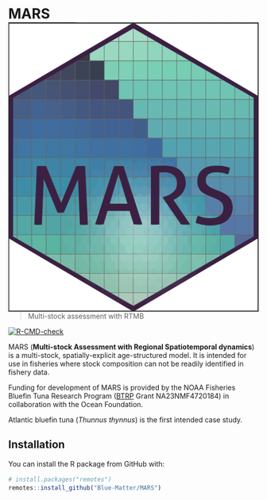 
<!-- README.md is generated from README.Rmd. Please edit that file -->

# MARS <img src="man/figures/README-hex.png" style="float:right; height=139px;" />

> Multi-stock assessment with RTMB

<!-- badges: start -->

[![R-CMD-check](https://github.com/Blue-Matter/MSA/actions/workflows/R-CMD-check.yaml/badge.svg)](https://github.com/Blue-Matter/MSA/actions/workflows/R-CMD-check.yaml)
<!-- badges: end -->

MARS (**Multi-stock Assessment with Regional Spatiotemporal dynamics**)
is a multi-stock, spatially-explicit age-structured model. It is
intended for use in fisheries where stock composition can not be readily
identified in fishery data.

Funding for development of MARS is provided by the NOAA Fisheries
Bluefin Tuna Research Program
([BTRP](https://www.fisheries.noaa.gov/grant/bluefin-tuna-research-program)
Grant NA23NMF4720184) in collaboration with the Ocean Foundation.

Atlantic bluefin tuna (*Thunnus thynnus*) is the first intended case
study.

## Installation

You can install the R package from GitHub with:

``` r
# install.packages("remotes")
remotes::install_github("Blue-Matter/MARS")
```
